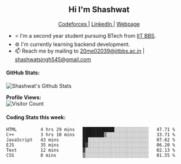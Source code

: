 <h2 align ="center">Hi I'm Shashwat <!--<img src="https://user-images.githubusercontent.com/78429106/138613016-7945b034-291d-45b8-9673-8bd95037acb4.gif" width="27px" alt="Hi :)">--></h1>

<p align="center">
  <a href="https://codeforces.com/profile/shashwat545"> Codeforces </a>|
  <a href="https://www.linkedin.com/in/shashwatsingh545/"> LinkedIn </a>|
  <a href="https://shashwat545.github.io/"> Webpage </a>
</p>

- ⭐ I'm a second year student pursuing BTech from [IIT BBS](https://www.iitbbs.ac.in/).
- ⚙ I'm currently learning backend development.
- 📫 Reach me by mailing to 20me02039@iitbbs.ac.in | shashwatsingh545@gmail.com

<!--
#### Profile Visits:
![](https://komarev.com/ghpvc/?username=Shashwat545)
-->

#### GitHub Stats:
<img align="center" src="https://github-readme-stats.vercel.app/api?username=Shashwat545&include_all_commits=true&count_private=true&show_icons=true&line_height=20&title_color=7A7ADB&icon_color=2234AE&text_color=D3D3D3&bg_color=0,000000,130F40" alt="Shashwat's Github Stats">

<b>Profile Views:</b>
<br>
![Visitor Count](https://profile-counter.glitch.me/{Shashwat545}/count.svg)
<br>

#### Coding Stats this week:
<!--START_SECTION:waka-->

```text
HTML         4 hrs 29 mins   ████████████░░░░░░░░░░░░░   47.71 %
C++          3 hrs 10 mins   ████████▒░░░░░░░░░░░░░░░░   33.71 %
JavaScript   43 mins         ██░░░░░░░░░░░░░░░░░░░░░░░   07.62 %
EJS          35 mins         █▓░░░░░░░░░░░░░░░░░░░░░░░   06.20 %
Text         12 mins         ▓░░░░░░░░░░░░░░░░░░░░░░░░   02.13 %
CSS          8 mins          ▒░░░░░░░░░░░░░░░░░░░░░░░░   01.55 %
```

<!--END_SECTION:waka-->




<!--
**Shashwat545/Shashwat545** is a ✨ _special_ ✨ repository because its `README.md` (this file) appears on your GitHub profile.

Here are some ideas to get you started:

- 🔭 I’m currently working on ...
- 🌱 I’m currently learning ...
- 👯 I’m looking to collaborate on ...
- 🤔 I’m looking for help with ...
- 💬 Ask me about ...
- 📫 How to reach me: ...
- 😄 Pronouns: ...
- ⚡ Fun fact: ...
-->
